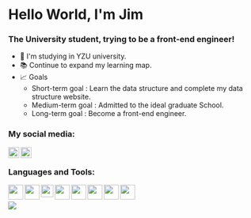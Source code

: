 # Hello World, I'm Jim

### The University student, trying to be a front-end engineer!

-   🏫 I'm studying in YZU university.
-   📚 Continue to expand my learning map.
-   📈 Goals
    -   Short-term goal : Learn the data structure and complete my data structure website.
    -   Medium-term goal : Admitted to the ideal graduate School.
    -   Long-term goal : Become a front-end engineer.

### My social media:

[<img align = "left" width = "22px" src="https://upload.wikimedia.org/wikipedia/commons/thumb/5/58/Instagram-Icon.png/1025px-Instagram-Icon.png"/>][instagram]

[<img  align = "left" width = "22px" src="https://upload.wikimedia.org/wikipedia/commons/thumb/f/fb/Facebook_icon_2013.svg/768px-Facebook_icon_2013.svg.png"/>][facebook]

<br/>

### Languages and Tools:

<img align = "left" width = "30px" src = "https://upload.wikimedia.org/wikipedia/commons/thumb/9/9a/Visual_Studio_Code_1.35_icon.svg/2048px-Visual_Studio_Code_1.35_icon.svg.png" />
<img align = "left" width = "30px" src="https://blog.johnsonlu.org/wp-content/uploads/2018/12/HTML_Logo.png" />
<img align = "left" width = "25px" src = "https://icon-library.com/images/css-icon-png/css-icon-png-0.jpg">
<img align = "left" width = "30px" src = "https://cdn.iconscout.com/icon/free/png-256/javascript-2752148-2284965.png">
<img align = "left" width = "30px" src = "https://cdn3.iconfinder.com/data/icons/logos-and-brands-adobe/512/288_Sass-512.png">
<img align = "left" width = "30px" src = "https://i.stack.imgur.com/C9301.png">
<img align = "left" width = "30px" src = "https://cdn.iconscout.com/icon/free/png-256/npm-3-1175132.png">
<img align = "left" width = "30px" src = "https://upload.wikimedia.org/wikipedia/commons/thumb/3/3f/Git_icon.svg/1024px-Git_icon.svg.png">

<br/>
<br/>

<img src="https://github-readme-stats.vercel.app/api?username=FangJim&show_icons=true&theme=radical">

[instagram]: https://www.instagram.com/jmjmjim/
[facebook]: https://www.facebook.com/profile.php?id=100002610977006
